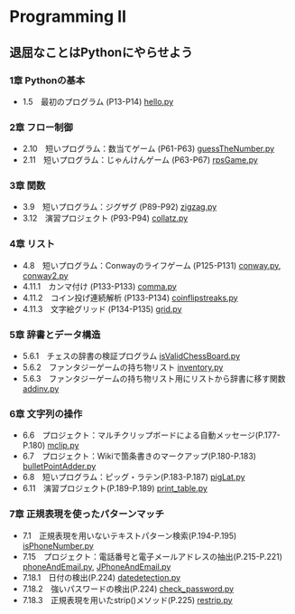 # Programming II

## 退屈なことはPythonにやらせよう
### 1章 Pythonの基本
* 1.5　最初のプログラム (P13-P14) [hello.py](TextBook/CH01/hello.py)

### 2章 フロー制御
* 2.10　短いプログラム：数当てゲーム (P61-P63) [guessTheNumber.py](TextBook/CH02/guessTheNumber.py)
* 2.11　短いプログラム：じゃんけんゲーム (P63-P67) [rpsGame.py](TextBook/CH02/rpsGame.py)

### 3章 関数
* 3.9　短いプログラム：ジグザグ (P89-P92) [zigzag.py](TextBook/CH03/zigzag.py)
* 3.12　演習プロジェクト (P93-P94) [collatz.py](TextBook/CH03/collatz.py)

### 4章 リスト
* 4.8　短いプログラム：Conwayのライフゲーム (P125-P131) [conway.py](TextBook/CH04/conway.py), [conway2.py](TextBook/CH04/conway2.py)
* 4.11.1　カンマ付け  (P133-P133) [comma.py](TextBook/CH04/comma.py)
* 4.11.2　コイン投げ連続解析 (P133-P134) [coinflipstreaks.py](TextBook/CH04/coinflipstreaks.py)
* 4.11.3　文字絵グリッド (P134-P135) [grid.py](TextBook/CH04/grid.py)

### 5章 辞書とデータ構造
* 5.6.1　チェスの辞書の検証プログラム [isValidChessBoard.py](TextBook/CH05/isValidChessBoard.py)
* 5.6.2　ファンタジーゲームの持ち物リスト [inventory.py](TextBook/CH05/inventory.py)
* 5.6.3　ファンタジーゲームの持ち物リスト用にリストから辞書に移す関数 [addinv.py](TextBook/CH05/addinv.py)

### 6章 文字列の操作
* 6.6　プロジェクト：マルチクリップボードによる自動メッセージ(P.177-P.180) [mclip.py](TextBook/CH06/mclip.py)
* 6.7　プロジェクト：Wikiで箇条書きのマークアップ(P.180-P.183) [bulletPointAdder.py](TextBook/CH06/bulletPointAdder.py)
* 6.8　短いプログラム：ピッグ・ラテン(P.183-P.187) [pigLat.py](TextBook/CH06/pigLat.py)
* 6.11　演習プロジェクト(P.189-P.189) [print_table.py](TextBook/CH06/print_table.py)

### 7章 正規表現を使ったパターンマッチ
* 7.1　正規表現を用いないテキストパターン検索(P.194-P.195) [isPhoneNumber.py](TextBook/CH07/isPhoneNumber.py)
* 7.15　プロジェクト：電話番号と電子メールアドレスの抽出(P.215-P.221) [phoneAndEmail.py](TextBook/CH07/phoneAndEmail.py), [JPhoneAndEmail.py](TextBook/CH07/JPhoneAndEmail.py)
* 7.18.1　日付の検出(P.224)  [datedetection.py](TextBook/CH07/datedetection.py)
* 7.18.2　強いパスワードの検出(P.224) [check_password.py](TextBook/CH07/check_password.py)
* 7.18.3　正規表現を用いたstrip()メソッド(P.225) [restrip.py](TextBook/CH07/restrip.py)